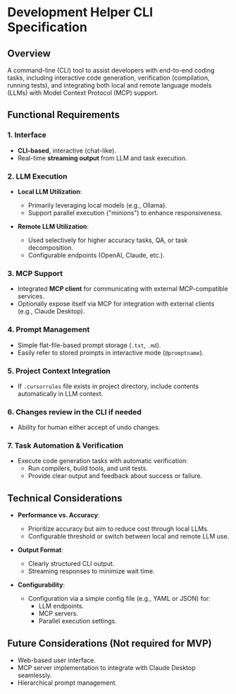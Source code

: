 # Development Helper CLI Specification

## Overview
A command-line (CLI) tool to assist developers with end-to-end coding tasks, including interactive code generation, verification (compilation, running tests), and integrating both local and remote language models (LLMs) with Model Context Protocol (MCP) support.

## Functional Requirements

### 1. Interface
- **CLI-based**, interactive (chat-like).
- Real-time **streaming output** from LLM and task execution.

### 2. LLM Execution
- **Local LLM Utilization**:
    - Primarily leveraging local models (e.g., Ollama).
    - Support parallel execution ("minions") to enhance responsiveness.

- **Remote LLM Utilization**:
    - Used selectively for higher accuracy tasks, QA, or task decomposition.
    - Configurable endpoints (OpenAI, Claude, etc.).

### 3. MCP Support
- Integrated **MCP client** for communicating with external MCP-compatible services.
- Optionally expose itself via MCP for integration with external clients (e.g., Claude Desktop).

### 4. Prompt Management
- Simple flat-file-based prompt storage (`.txt`, `.md`).
- Easily refer to stored prompts in interactive mode (`@promptname`).

### 5. Project Context Integration
- If `.cursorrules` file exists in project directory, include contents automatically in LLM context.

### 6. Changes review in the CLI if needed
- Ability for human either accept of undo changes.

### 7. Task Automation & Verification
- Execute code generation tasks with automatic verification:
    - Run compilers, build tools, and unit tests.
    - Provide clear output and feedback about success or failure.

## Technical Considerations

- **Performance vs. Accuracy**:
    - Prioritize accuracy but aim to reduce cost through local LLMs.
    - Configurable threshold or switch between local and remote LLM use.

- **Output Format**:
    - Clearly structured CLI output.
    - Streaming responses to minimize wait time.

- **Configurability**:
    - Configuration via a simple config file (e.g., YAML or JSON) for:
        - LLM endpoints.
        - MCP servers.
        - Parallel execution settings.

## Future Considerations (Not required for MVP)
- Web-based user interface.
- MCP server implementation to integrate with Claude Desktop seamlessly.
- Hierarchical prompt management.

